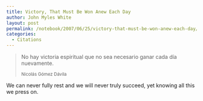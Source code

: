 ```yaml
---
title: Victory, That Must Be Won Anew Each Day
author: John Myles White
layout: post
permalink: /notebook/2007/06/25/victory-that-must-be-won-anew-each-day/
categories:
  - Citations
---
```


<blockquote>
<p>No hay victoria espiritual que no sea necesario ganar cada día nuevamente.</p>

<small>Nicolás Gómez Dávila</small>
</blockquote>

We can never fully rest and we will never truly succeed, yet knowing all this we press on.
